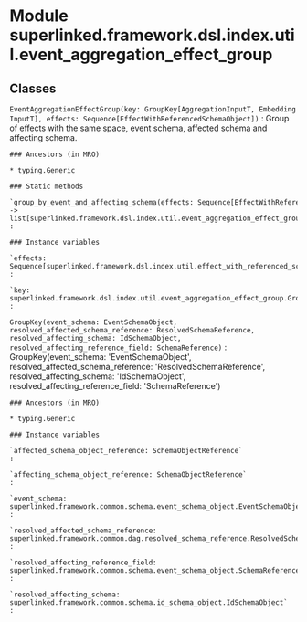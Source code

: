 Module superlinked.framework.dsl.index.util.event_aggregation_effect_group
==========================================================================

Classes
-------

`EventAggregationEffectGroup(key: GroupKey[AggregationInputT, EmbeddingInputT], effects: Sequence[EffectWithReferencedSchemaObject])`
:   Group of effects with the same space, event schema, affected schema and affecting schema.

    ### Ancestors (in MRO)

    * typing.Generic

    ### Static methods

    `group_by_event_and_affecting_schema(effects: Sequence[EffectWithReferencedSchemaObject[AggregationInputT, EmbeddingInputT]]) ‑> list[superlinked.framework.dsl.index.util.event_aggregation_effect_group.EventAggregationEffectGroup[~AggregationInputT, ~EmbeddingInputT]]`
    :

    ### Instance variables

    `effects: Sequence[superlinked.framework.dsl.index.util.effect_with_referenced_schema_object.EffectWithReferencedSchemaObject]`
    :

    `key: superlinked.framework.dsl.index.util.event_aggregation_effect_group.GroupKey[~AggregationInputT, ~EmbeddingInputT]`
    :

`GroupKey(event_schema: EventSchemaObject, resolved_affected_schema_reference: ResolvedSchemaReference, resolved_affecting_schema: IdSchemaObject, resolved_affecting_reference_field: SchemaReference)`
:   GroupKey(event_schema: 'EventSchemaObject', resolved_affected_schema_reference: 'ResolvedSchemaReference', resolved_affecting_schema: 'IdSchemaObject', resolved_affecting_reference_field: 'SchemaReference')

    ### Ancestors (in MRO)

    * typing.Generic

    ### Instance variables

    `affected_schema_object_reference: SchemaObjectReference`
    :

    `affecting_schema_object_reference: SchemaObjectReference`
    :

    `event_schema: superlinked.framework.common.schema.event_schema_object.EventSchemaObject`
    :

    `resolved_affected_schema_reference: superlinked.framework.common.dag.resolved_schema_reference.ResolvedSchemaReference`
    :

    `resolved_affecting_reference_field: superlinked.framework.common.schema.event_schema_object.SchemaReference`
    :

    `resolved_affecting_schema: superlinked.framework.common.schema.id_schema_object.IdSchemaObject`
    :